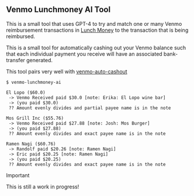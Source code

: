 ## Venmo Lunchmoney AI Tool

This is a small tool that uses GPT-4 to try and match one or many Venmo
reimbursement transactions in [Lunch Money](https://lunchmoney.app/) to the transaction that is being reimbursed.

This is a small tool for automatically cashing out your Venmo balance such that
each individual payment you receive will have an associated bank-transfer
generated.

This tool pairs very well with
[venmo-auto-cashout](https://github.com/evanpurkhiser/venmo-auto-cashout)

```
$ venmo-lunchmoney-ai

El Lopo ($60.0)
 -> Venmo Received paid $30.0 [note: Erika: El Lopo wine bar]
 -> (you paid $30.0)
 ?? Amount evenly divides and partial payee name is in the note

Mos Grill Inc ($55.76)
 -> Venmo Received paid $27.88 [note: Josh: Mos Burger]
 -> (you paid $27.88)
 ?? Amount evenly divides and exact payee name is in the note

Ramen Nagi ($60.76)
 -> Randolf paid $20.26 [note: Ramen Nagi]
 -> Eric paid $20.25 [note: Ramen Nagi]
 -> (you paid $20.25)
 ?? Amount evenly divides and exact payee name is in the note
```

> [!IMPORTANT]
> This is still a work in progress!
